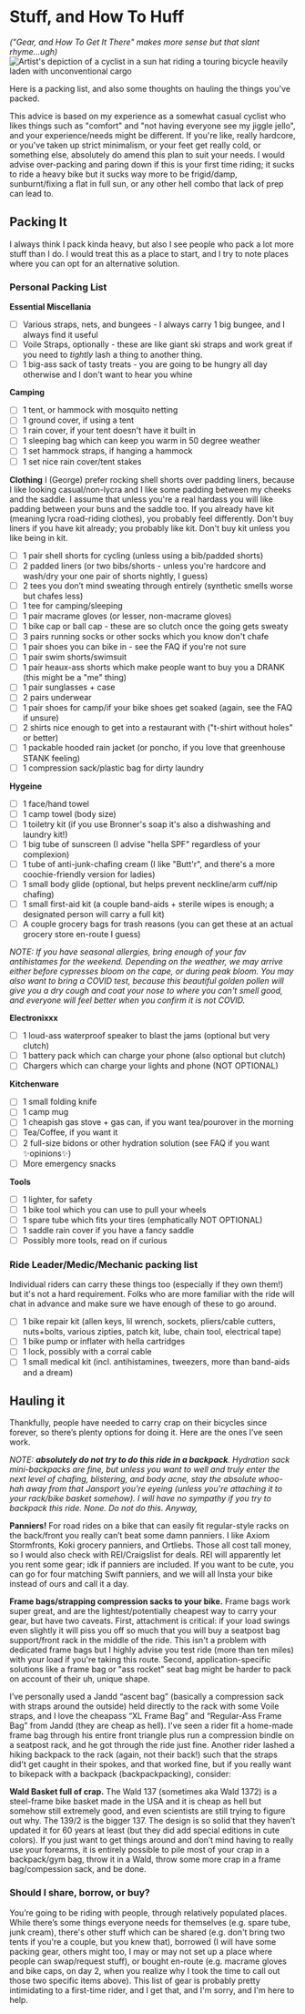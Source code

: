 # Stuff, and How To Huff
_("Gear, and How To Get It There" makes more sense but that slant rhyme...ugh)_
![Artist's depiction of a cyclist in a sun hat riding a touring bicycle heavily laden with unconventional cargo](../img/packing.png)

Here is a packing list, and also some thoughts on hauling the things you've packed.

This advice is based on my experience as a somewhat casual cyclist who likes things such as "comfort" and "not having everyone see my jiggle jello", and your experience/needs might be different. If you're like, really hardcore, or you've taken up strict minimalism, or your feet get really cold, or something else, absolutely do amend this plan to suit your needs. I would advise over-packing and paring down if this is your first time riding; it sucks to ride a heavy bike but it sucks way more to be frigid/damp, sunburnt/fixing a flat in full sun, or any other hell combo that lack of prep can lead to.

## Packing It
I always think I pack kinda heavy, but also I see people who pack a lot more stuff than I do. I would treat this as a place to start, and I try to note places where you can opt for an alternative solution.

### Personal Packing List
**Essential Miscellania**
- [ ] Various straps, nets, and bungees - I always carry 1 big bungee, and I always find it useful
- [ ] Voile Straps, optionally - these are like giant ski straps and work great if you need to *tightly* lash a thing to another thing.
- [ ] 1 big-ass sack of tasty treats - you are going to be hungry all day otherwise and I don't want to hear you whine

**Camping**
- [ ] 1 tent, or hammock with mosquito netting
- [ ] 1 ground cover, if using a tent
- [ ] 1 rain cover, if your tent doesn't have it built in
- [ ] 1 sleeping bag which can keep you warm in 50 degree weather
- [ ] 1 set hammock straps, if hanging a hammock
- [ ] 1 set nice rain cover/tent stakes

**Clothing**
I (George) prefer rocking shell shorts over padding liners, because I like looking casual/non-lycra and I like some padding between my cheeks and the saddle. I assume that unless you're a real hardass you will like padding between your buns and the saddle too. If you already have kit (meaning lycra road-riding clothes), you probably feel differently. Don't buy liners if you have kit already; you probably like kit. Don't buy kit unless you like being in kit.

- [ ] 1 pair shell shorts for cycling (unless using a bib/padded shorts)
- [ ] 2 padded liners (or two bibs/shorts - unless you're hardcore and wash/dry your one pair of shorts nightly, I guess)
- [ ] 2 tees you don’t mind sweating through entirely (synthetic smells worse but chafes less)
- [ ] 1 tee for camping/sleeping
- [ ] 1 pair macrame gloves (or lesser, non-macrame gloves)
- [ ] 1 bike cap or ball cap - these are so clutch once the going gets sweaty
- [ ] 3 pairs running socks or other socks which you know don't chafe
- [ ] 1 pair shoes you can bike in - see the FAQ if you're not sure
- [ ] 1 pair swim shorts/swimsuit
- [ ] 1 pair heaux-ass shorts which make people want to buy you a DRANK (this might be a "me" thing)
- [ ] 1 pair sunglasses + case
- [ ] 2 pairs underwear
- [ ] 1 pair shoes for camp/if your bike shoes get soaked (again, see the FAQ if unsure)
- [ ] 2 shirts nice enough to get into a restaurant with ("t-shirt without holes" or better)
- [ ] 1 packable hooded rain jacket (or poncho, if you love that greenhouse STANK feeling)
- [ ] 1 compression sack/plastic bag for dirty laundry

**Hygeine**
- [ ] 1 face/hand towel
- [ ] 1 camp towel (body size)
- [ ] 1 toiletry kit (if you use Bronner's soap it's also a dishwashing and laundry kit!)
- [ ] 1 big tube of sunscreen (I advise "hella SPF" regardless of your complexion)
- [ ] 1 tube of anti-junk-chafing cream (I like "Butt'r", and there's a more coochie-friendly version for ladies)
- [ ] 1 small body glide (optional, but helps prevent neckline/arm cuff/nip chafing)
- [ ] 1 small first-aid kit (a couple band-aids + sterile wipes is enough; a designated person will carry a full kit)
- [ ] A couple grocery bags for trash reasons (you can get these at an actual grocery store en-route I guess)

_NOTE: If you have seasonal allergies, bring enough of your fav antihistames for the weekend. Depending on the weather, we may arrive either before cypresses bloom on the cape, or during peak bloom. You may also want to bring a COVID test, because this beautiful golden pollen will give you a dry cough and coat your nose to where you can't smell good, and everyone will feel better when you confirm it is not COVID._

**Electronixxx**
- [ ] 1 loud-ass waterproof speaker to blast the jams (optional but very clutch)
- [ ] 1 battery pack which can charge your phone (also optional but clutch)
- [ ] Chargers which can charge your lights and phone (NOT OPTIONAL)

**Kitchenware**
- [ ] 1 small folding knife
- [ ] 1 camp mug
- [ ] 1 cheapish gas stove + gas can, if you want tea/pourover in the morning
- [ ] Tea/Coffee, if you want it
- [ ] 2 full-size bidons or other hydration solution (see FAQ if you want ✨opinions✨)
- [ ] More emergency snacks

**Tools**
- [ ] 1 lighter, for safety
- [ ] 1 bike tool which you can use to pull your wheels
- [ ] 1 spare tube which fits your tires (emphatically NOT OPTIONAL)
- [ ] 1 saddle rain cover if you have a fancy saddle
- [ ] Possibly more tools, read on if curious

### Ride Leader/Medic/Mechanic packing list
Individual riders can carry these things too (especially if they own them!) but it's not a hard requirement. Folks who are more familiar with the ride will chat in advance and make sure we have enough of these to go around.
- [ ] 1 bike repair kit (allen keys, lil wrench, sockets, pliers/cable cutters, nuts+bolts, various zipties, patch kit, lube, chain tool, electrical tape)
- [ ] 1 bike pump or inflater with hella cartridges
- [ ] 1 lock, possibly with a corral cable
- [ ] 1 small medical kit (incl. antihistamines, tweezers, more than band-aids and a dream)

## Hauling it
Thankfully, people have needed to carry crap on their bicycles since forever, so there’s plenty options for doing it. Here are the ones I’ve seen work.

*NOTE: **absolutely do not try to do this ride in a backpack**. Hydration sack mini-backpacks are fine, but unless you want to well and truly enter the next level of chafing, blistering, and body acne, stay the absolute whoo-hah away from that Jansport you're eyeing (unless you're attaching it to your rack/bike basket somehow). I will have no sympathy if you try to backpack this ride. None. Do not do this. Anyway,*

**Panniers!** For road rides on a bike that can easily fit regular-style racks on the back/front you really can’t beat some damn panniers. I like Axiom Stormfronts, Koki grocery panniers, and Ortliebs. Those all cost tall money, so I would also check with REI/Craigslist for deals. REI will apparently let you rent some gear; idk if panniers are included. If you want to be cute, you can go for four matching Swift panniers, and we will all Insta your bike instead of ours and call it a day.

**Frame bags/strapping compression sacks to your bike.** Frame bags work super great, and are the lightest/potentially cheapest way to carry your gear, but have two caveats. First, attachment is critical: if your load swings even slightly it will piss you off so much that you will buy a seatpost bag support/front rack in the middle of the ride. This isn't a problem with dedicated frame bags but I highly advise you test ride (more than ten miles) with your load if you're taking this route. Second, application-specific solutions like a frame bag or "ass rocket" seat bag might be harder to pack on account of their uh, unique shape.

I’ve personally used a Jandd “ascent bag” (basically a compression sack with straps around the outside) held directly to the rack with some Voile straps, and I love the cheapass “XL Frame Bag” and “Regular-Ass Frame Bag” from Jandd (they are cheap as hell). I've seen a rider fit a home-made frame bag through his entire front triangle plus run a compression bindle on a seatpost rack, and he got through the ride just fine. Another rider lashed a hiking backpack to the rack (again, not their back!) such that the straps did't get caught in their spokes, and that worked fine, but if you really want to bikepack with a backpack (backpackpacking), consider:

**Wald Basket full of crap.** The Wald 137 (sometimes aka Wald 1372) is a steel-frame bike basket made in the USA and it is cheap as hell but somehow still extremely good, and even scientists are still trying to figure out why. The 139/2 is the bigger 137.  The design is so solid that they haven’t updated it for 60 years at least (but they did add special editions in cute colors). If you just want to get things around and don’t mind having to really use your forearms, it is entirely possible to pile most of your crap in a backpack/gym bag, throw it in a Wald, throw some more crap in a frame bag/compession sack, and be done.

### Should I share, borrow, or buy?
You’re going to be riding with people, through relatively populated places. While there’s some things everyone needs for themselves (e.g. spare tube, junk cream), there's other stuff which can be shared (e.g. don't bring two tents if you're a couple, but you knew that), borrowed (I will have some packing gear, others might too, I may or may not set up a place where people can swap/request stuff), or bought en-route (e.g. macrame gloves and bike caps, on day 2, when you realize why I took the time to call out those two specific items above). This list of gear is probably pretty intimidating to a first-time rider, and I get that, and I'm sorry, and I'm here to help.
